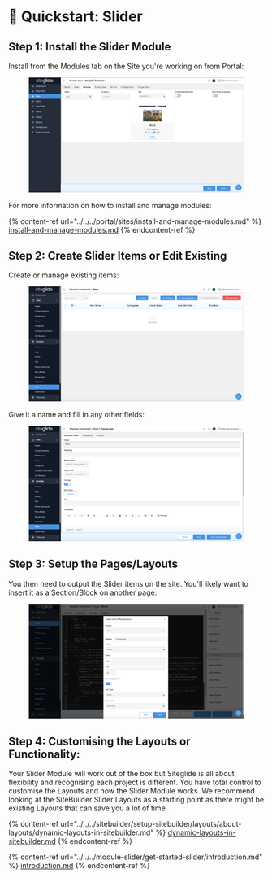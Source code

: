 # 🚀 Quickstart: Slider

## Step 1: Install the Slider Module

Install from the Modules tab on the Site you're working on from Portal:

<figure><img src="../../../.gitbook/assets/Siteglide-Modules-Core-Slider-Install.png" alt=""><figcaption></figcaption></figure>

For more information on how to install and manage modules:

{% content-ref url="../../../portal/sites/install-and-manage-modules.md" %}
[install-and-manage-modules.md](../../../portal/sites/install-and-manage-modules.md)
{% endcontent-ref %}

## Step 2: Create Slider Items or Edit Existing

Create or manage existing items:

<figure><img src="../../../.gitbook/assets/Siteglide-Modules-Core-Slider-List.png" alt=""><figcaption></figcaption></figure>

Give it a name and fill in any other fields:

<figure><img src="../../../.gitbook/assets/Siteglide-Modules-Core-Slider-Create.png" alt=""><figcaption></figcaption></figure>

## Step 3: Setup the Pages/Layouts

You then need to output the Slider items on the site. You'll likely want to insert it as a Section/Block on another page:

<figure><img src="../../../.gitbook/assets/Siteglide-Modules-Core-Slider-Insert.png" alt=""><figcaption></figcaption></figure>

## Step 4: Customising the Layouts or Functionality:

Your Slider Module will work out of the box but Siteglide is all about flexibility and recognising each project is different. You have total control to customise the Layouts and how the Slider Module works. We recommend looking at the SiteBuilder Slider Layouts as a starting point as there might be existing Layouts that can save you a lot of time.

{% content-ref url="../../../sitebuilder/setup-sitebuilder/layouts/about-layouts/dynamic-layouts-in-sitebuilder.md" %}
[dynamic-layouts-in-sitebuilder.md](../../../sitebuilder/setup-sitebuilder/layouts/about-layouts/dynamic-layouts-in-sitebuilder.md)
{% endcontent-ref %}

{% content-ref url="../../../module-slider/get-started-slider/introduction.md" %}
[introduction.md](../../../module-slider/get-started-slider/introduction.md)
{% endcontent-ref %}
